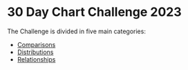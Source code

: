 # 30 Day Chart Challenge 2023

The Challenge is divided in five main categories:
- [Comparisons](comparisons.md)
- [Distributions](distributions.md)
- [Relationships](relationships.md)

